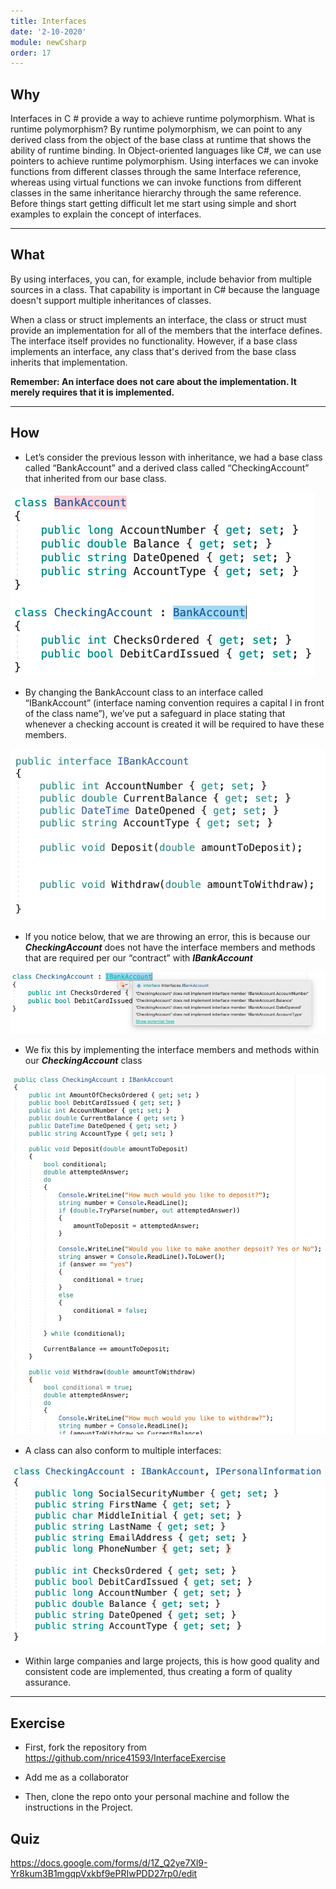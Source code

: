 ```yaml
---
title: Interfaces
date: '2-10-2020'
module: newCsharp
order: 17
---
```


## Why

Interfaces in C # provide a way to achieve runtime polymorphism. What is runtime polymorphism? By runtime polymorphism, we can point to any derived class from the object of the base class at runtime that shows the ability of runtime binding. In Object-oriented languages like C#, we can use pointers to achieve runtime polymorphism. Using interfaces we can invoke functions from different classes through the same Interface reference, whereas using virtual functions we can invoke functions from different classes in the same inheritance hierarchy through the same reference. Before things start getting difficult let me start using simple and short examples to explain the concept of interfaces.

---

## What

By using interfaces, you can, for example, include behavior from multiple sources in a class. That capability is important in C# because the language doesn't support multiple inheritances of classes.

When a class or struct implements an interface, the class or struct must provide an implementation for all of the members that the interface defines. The interface itself provides no functionality. However, if a base class implements an interface, any class that's derived from the base class inherits that implementation.

**Remember: An interface does not care about the implementation. It merely requires that it is implemented.**

---

## How

* Let’s consider the previous lesson with inheritance, we had a base class called “BankAccount” and a derived class called “CheckingAccount” that inherited from our base class.

![Interfaces](../images/interfacesEx0.png "Interfaces")

* By changing the BankAccount class to an interface called “IBankAccount” (interface naming convention requires a capital I in front of the class name”), we’ve put a safeguard in place stating that whenever a checking account is created it will be required to have these members.

![Interfaces](../images/interfacesEx1.png "Interfaces")

* If you notice below, that we are throwing an error, this is because our ***CheckingAccount*** does not have the interface members and methods that are required per our “contract” with ***IBankAccount***

![Interfaces](../images/interfacesEx2.png "Interfaces")

* We fix this by implementing the interface members and methods within our ***CheckingAccount*** class

![Interfaces](../images/interfacesEx3.png "Interfaces")

* A class can also conform to multiple interfaces:

![Interfaces](../images/interfacesEx4.png "Interfaces")

* Within large companies and large projects, this is how good quality and consistent code are implemented, thus creating a form of quality assurance.

---

## Exercise

* First, fork the repository from <https://github.com/nrice41593/InterfaceExercise>

* Add me as a collaborator

* Then, clone the repo onto your personal machine and follow the instructions in the Project.

## Quiz

<https://docs.google.com/forms/d/1Z_Q2ye7Xl9-Yr8kum3B1mgqpVxkbf9ePRIwPDD27rp0/edit>
